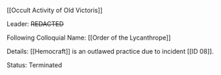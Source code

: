 [[Occult Activity of Old Victoris]]

Leader: ~~REDACTED~~

Following Colloquial Name:
[[Order of the Lycanthrope]]

Details:
[[Hemocraft]] is an outlawed practice due to incident [[ID 08]].

Status:
Terminated
